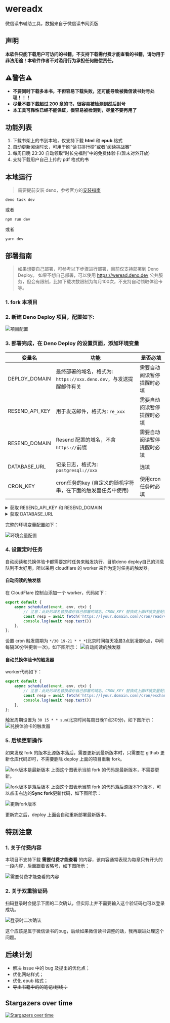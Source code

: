 # wereadx

微信读书辅助工具，数据来自于微信读书网页版

## 声明
**本软件只能下载用户可访问的书籍，不支持下载需付费才能查看的书籍，请勿用于非法用途！本软件作者不对滥用行为承担任何赔偿责任。**

## ⚠️警告⚠️
- **不要同时下载多本书，不但容易下载失败，还可能导致被微信读书封号处理！！！**
- **尽量不要下载超过 200 章的书，很容易被检测到然后封号**
- **本工具可靠性已经不能保证，很容易被检测到，尽量不要再用了**

## 功能列表

1. 下载书架上的书到本地，仅支持下载 **html** 和 **epub** 格式
2. 自动更新阅读时长，可用于刷“读书排行榜”或者“阅读挑战赛”
3. 每周日晚 23:30 自动领取“时长兑福利”中的免费体验卡(暂未对外开放)
4. 支持下载用户自己上传的 pdf 格式的书


## 本地运行

> 需要提前安装 deno，参考官方的[安装指南](https://docs.deno.com/runtime/manual/getting_started/installation)

```shell
deno task dev
```
或者
```shell
npm run dev
```
或者
```shell
yarn dev
```


## 部署指南

> 如果想要自己部署，可参考以下步骤进行部署，目前仅支持部署到 Deno Deploy。
> 如果不想自己部署，可以使用 https://weread.deno.dev 公共服务，但会有限制，比如下载次数限制为每月100次，不支持自动领取体验卡等。

### 1. fork 本项目

### 2. 新建 Deno Deploy 项目，配置如下:
![项目配置](assets/setup.png)

### 3. 部署完成，在 Deno Deploy 的设置页面，添加环境变量

| 变量名            | 功能                                            | 是否必填          |
|----------------|-----------------------------------------------|---------------|
| DEPLOY_DOMAIN  | 最终部署的域名，格式为: `https://xxx.deno.dev`，与发送提醒邮件有关 | 需要自动阅读暂停提醒时必填 |
| RESEND_API_KEY | 用于发送邮件，格式为: `re_xxx`                          | 需要自动阅读暂停提醒时必填 |
| RESEND_DOMAIN  | Resend 配置的域名，不含`https://`前缀                   | 需要自动阅读暂停提醒时必填 |
| DATABASE_URL   | 记录日志，格式为: `postgresql://xxx`                  | 选填            |
| CRON_KEY       | cron任务的key (自定义的随机字符串，在下面的触发器任务中使用)           | 使用cron任务时必填   |


<details>
<summary>获取 RESEND_API_KEY 和 RESEND_DOMAIN</summary>

注册 https://resend.com/ 账号，然后添加一个 API key，如下图：

![resend api key](assets/resend-api-key1.png)
![resend api key](assets/resend-api-key2.png)


想要正常发送邮件，还需要配置域名
![resend domain](assets/resend-domain1.png)
![resend domain](assets/resend-domain2.png)

按照这个配置你的域名，最终效果如下：
![resend domain result](assets/resend-domain-result.png)
</details>


<details>
<summary>获取 DATABASE_URL</summary>

注册 https://supabase.com/ 账号，创建一个新的项目，如下图：

![创建一个数据库项目](assets/new-database-project.png)

> **保存这个数据库密码，后面连接字符串需要使用**

等待项目创建成功后，进入**Project Settings**里面的**Database**：

![数据库配置入口](assets/database-entry.png)

找到 **连接字符串** 面板，切换到`URI`，这个就是`DATABASE_URL`。注意需要用上面保存的数据库密码替换里面的`[YOUR-PASSWORD]`部分。

![连接字符串](assets/connect-string.png)
</details>

完整的环境变量配置如下：

![环境变量配置](assets/env.png)

### 4. 设置定时任务
自动阅读和兑换体验卡都需要定时任务来触发执行，目前deno deploy自己的消息队列不太好用，所以采用 cloudflare 的 worker 来作为定时任务的触发器。

#### 自动阅读的触发器
在 CloudFlare 控制台添加一个 worker，代码如下：
```js
export default {
    async scheduled(event, env, ctx) {
        // 注意：此处的域名替换成你自己部署的域名，CRON_KEY 替换成上面环境变量配置的 CRON_KEY
        const resp = await fetch('https://[your.domain.com]/cron/read/v2?key=[CRON_KEY]')
        console.log(await resp.text())
    },
};
```
设置 cron 触发周期为 `*/30 19-21 * * *`(北京时间每天凌晨3点到凌晨6点，中间每隔30分钟更新一次)，如下图所示：
![自动阅读的触发器](assets/cron-read.png)

#### 自动兑换体验卡的触发器
worker代码如下：
```js
export default {
    async scheduled(event, env, ctx) {
        // 注意：此处的域名替换成你自己部署的域名，CRON_KEY 替换成上面环境变量配置的 CRON_KEY
        const resp = await fetch('https://[your.domain.com]/cron/exchange-awards?key=[CRON_KEY]')
        console.log(await resp.text())
    },
};
```
触发周期设置为 `30 15 * * sun`(北京时间每周日晚11点30分)，如下图所示：
![兑换体验卡的触发器](assets/cron-exchange.png)


### 5. 后续更新操作
如果发现 fork 的版本比源版本落后，需要更新到最新版本时，只需要在 github 更新仓库代码即可，不需要删除 deploy 上面的项目重新 fork。

![fork版本是最新版本](assets/fork-is-latest.png)
上面这个图表示当前 fork 的代码是最新版本，不需要更新。

![fork版本是落后版本](assets/fork-is-behind.png)
上面这个图表示当前 fork 的代码落后源版本1个版本，可以点击右边的**Sync fork**更新代码，如下图所示：

![更新fork版本](assets/update-fork.png)

更新完之后，deploy 上面会自动重新部署最新版本。


## 特别注意

### 1. 关于付费内容
本项目不支持下载 **需要付费才能查看** 的内容，该内容通常表现为每章只有开头的一段内容，后面跟着省略号，如下图所示：

![需要付费才能查看的内容](assets/incomplete.png)

### 2. 关于双重验证码

扫码登录时会提示下面的二次确认，但实际上并不需要输入这个验证码也可以登录成功。

![登录时二次确认](assets/login.png)

这个应该是属于微信读书的bug，后续如果微信读书调整的话，我再跟进处理这个问题。


## 后续计划

- 解决 issue 中的 bug 及提出的优化点；
- 优化网站样式；
- 优化 epub 格式；
- <del>导出书籍中的的笔记/划线；</del>


## Stargazers over time

[![Stargazers over time](https://starchart.cc/champkeh/wereadx.svg)](https://starchart.cc/champkeh/wereadx)
